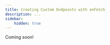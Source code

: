 ```yaml
---
title: Creating Custom Endpoints with onFetch
description: ...
sidebar:
    hidden: true
---
```


Coming soon!